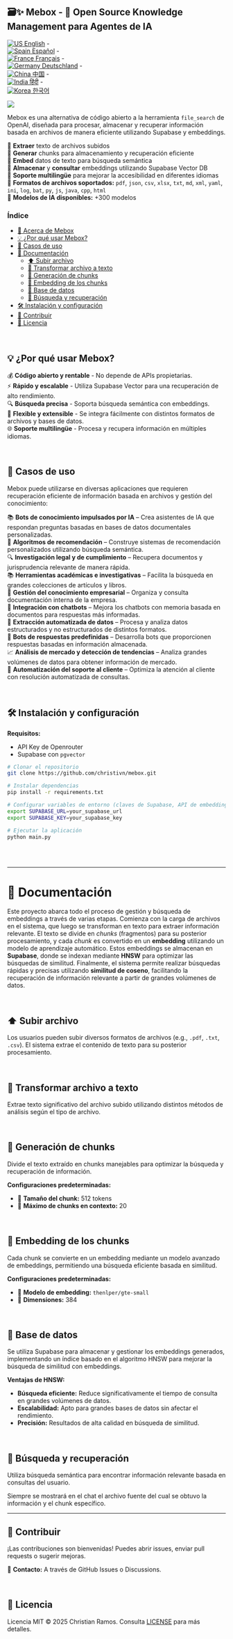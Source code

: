 ## 🗃️✨ Mebox - 🙌 Open Source Knowledge Management para Agentes de IA

[![US](https://raw.githubusercontent.com/stevenrskelton/flag-icon/master/png/16/country-4x3/us.png "Canada") English](/readme/en.md) -  
[![Spain](https://raw.githubusercontent.com/stevenrskelton/flag-icon/master/png/16/country-4x3/es.png "Spain") Español](/readme/es.md) -  
[![France](https://raw.githubusercontent.com/stevenrskelton/flag-icon/master/png/16/country-4x3/fr.png "France") Français](/readme/fr.md) -  
[![Germany](https://raw.githubusercontent.com/stevenrskelton/flag-icon/master/png/16/country-4x3/de.png "Germany") Deutschland](/readme/de.md) -  
[![China](https://raw.githubusercontent.com/stevenrskelton/flag-icon/master/png/16/country-4x3/cn.png "China") 中国](/readme/cn.md) -  
[![India](https://raw.githubusercontent.com/stevenrskelton/flag-icon/master/png/16/country-4x3/in.png "China") हिंदी](/readme/in.md) -  
[![Korea](https://raw.githubusercontent.com/stevenrskelton/flag-icon/master/png/16/country-4x3/kr.png "Korea") 한국어](/readme/kr.md)  

<img src="https://github.com/christivn/mebox/blob/main/img/mebox.jpg?raw=true">  

Mebox es una alternativa de código abierto a la herramienta `file_search` de OpenAI, diseñada para procesar, almacenar y recuperar información basada en archivos de manera eficiente utilizando Supabase y embeddings.  

🔹 **Extraer** texto de archivos subidos  
🔹 **Generar** chunks para almacenamiento y recuperación eficiente  
🔹 **Embed** datos de texto para búsqueda semántica  
🔹 **Almacenar** y **consultar** embeddings utilizando Supabase Vector DB  
🔹 **Soporte multilingüe** para mejorar la accesibilidad en diferentes idiomas  
🔹 **Formatos de archivos soportados:** `pdf`, `json`, `csv`, `xlsx`, `txt`, `md`, `xml`, `yaml`, `ini`, `log`, `bat`, `py`, `js`, `java`, `cpp`, `html`   
🔹 **Modelos de IA disponibles:** +300 modelos  

### Índice

- [📖 Acerca de Mebox](#-acerca-de-mebox)  
- [💡 ¿Por qué usar Mebox?](#-por-qué-usar-mebox)  
- [🔧 Casos de uso](#-casos-de-uso)  
- [📝 Documentación](#-documentación)  
  - [⬆️ Subir archivo](#️-subir-archivo)  
  - [📄 Transformar archivo a texto](#-transformar-archivo-a-texto)  
  - [🧩 Generación de chunks](#-generación-de-chunks)  
  - [🔗 Embedding de los chunks](#-embedding-de-los-chunks)  
  - [💾 Base de datos](#-base-de-datos)  
  - [🔎 Búsqueda y recuperación](#-búsqueda-y-recuperación)  
- [🛠️ Instalación y configuración](#%EF%B8%8F-instalación-y-configuración)  
- [🤝 Contribuir](#-contribuir)  
- [📜 Licencia](#-licencia)  

<br>  

## 💡 ¿Por qué usar Mebox?  

💰 **Código abierto y rentable** - No depende de APIs propietarias.  
⚡ **Rápido y escalable** - Utiliza Supabase Vector para una recuperación de alto rendimiento.  
🔍 **Búsqueda precisa** - Soporta búsqueda semántica con embeddings.  
📂 **Flexible y extensible** - Se integra fácilmente con distintos formatos de archivos y bases de datos.  
🌐 **Soporte multilingüe** - Procesa y recupera información en múltiples idiomas.  

<br>  

## 🔧 Casos de uso  

Mebox puede utilizarse en diversas aplicaciones que requieren recuperación eficiente de información basada en archivos y gestión del conocimiento:  

📚 **Bots de conocimiento impulsados por IA** – Crea asistentes de IA que respondan preguntas basadas en bases de datos documentales personalizadas.  
🎯 **Algoritmos de recomendación** – Construye sistemas de recomendación personalizados utilizando búsqueda semántica.  
🔍 **Investigación legal y de cumplimiento** – Recupera documentos y jurisprudencia relevante de manera rápida.  
📚 **Herramientas académicas e investigativas** – Facilita la búsqueda en grandes colecciones de artículos y libros.  
💼 **Gestión del conocimiento empresarial** – Organiza y consulta documentación interna de la empresa.  
🤖 **Integración con chatbots** – Mejora los chatbots con memoria basada en documentos para respuestas más informadas.  
📂 **Extracción automatizada de datos** – Procesa y analiza datos estructurados y no estructurados de distintos formatos.  
💬 **Bots de respuestas predefinidas** – Desarrolla bots que proporcionen respuestas basadas en información almacenada.  
📈 **Análisis de mercado y detección de tendencias** – Analiza grandes volúmenes de datos para obtener información de mercado.  
🏢 **Automatización del soporte al cliente** – Optimiza la atención al cliente con resolución automatizada de consultas.  

<br>  

## 🛠️ Instalación y configuración  

**Requisitos:**  

- API Key de Openrouter  
- Supabase con `pgvector`  

```bash  
# Clonar el repositorio  
git clone https://github.com/christivn/mebox.git  

# Instalar dependencias  
pip install -r requirements.txt  

# Configurar variables de entorno (claves de Supabase, API de embeddings, etc.)  
export SUPABASE_URL=your_supabase_url  
export SUPABASE_KEY=your_supabase_key  

# Ejecutar la aplicación  
python main.py  
```  

<br><br>  

---  

# 📝 Documentación  

Este proyecto abarca todo el proceso de gestión y búsqueda de embeddings a través de varias etapas. Comienza con la carga de archivos en el sistema, que luego se transforman en texto para extraer información relevante. El texto se divide en *chunks* (fragmentos) para su posterior procesamiento, y cada *chunk* es convertido en un **embedding** utilizando un modelo de aprendizaje automático. Estos embeddings se almacenan en **Supabase**, donde se indexan mediante **HNSW** para optimizar las búsquedas de similitud. Finalmente, el sistema permite realizar búsquedas rápidas y precisas utilizando **similitud de coseno**, facilitando la recuperación de información relevante a partir de grandes volúmenes de datos.  

<br>  

## ⬆️ Subir archivo  

Los usuarios pueden subir diversos formatos de archivos (e.g., `.pdf`, `.txt`, `.csv`). El sistema extrae el contenido de texto para su posterior procesamiento.  

<br>  

## 📄 Transformar archivo a texto  

Extrae texto significativo del archivo subido utilizando distintos métodos de análisis según el tipo de archivo.  

<br>  

## 🧩 Generación de chunks  

Divide el texto extraído en chunks manejables para optimizar la búsqueda y recuperación de información.  

**Configuraciones predeterminadas:**  
- 📏 **Tamaño del chunk:** 512 tokens  
- 🔢 **Máximo de chunks en contexto:** 20  

<br>  

## 🔗 Embedding de los chunks  

Cada chunk se convierte en un embedding mediante un modelo avanzado de embeddings, permitiendo una búsqueda eficiente basada en similitud.  

**Configuraciones predeterminadas:**  
- 🧠 **Modelo de embedding:** `thenlper/gte-small`  
- 📏 **Dimensiones:** 384  

<br>  

## 💾 Base de datos  

Se utiliza Supabase para almacenar y gestionar los embeddings generados, implementando un índice basado en el algoritmo HNSW para mejorar la búsqueda de similitud con embeddings.  

**Ventajas de HNSW:**  
- **Búsqueda eficiente:** Reduce significativamente el tiempo de consulta en grandes volúmenes de datos.  
- **Escalabilidad:** Apto para grandes bases de datos sin afectar el rendimiento.  
- **Precisión:** Resultados de alta calidad en búsqueda de similitud.  

<br>  

## 🔎 Búsqueda y recuperación  

Utiliza búsqueda semántica para encontrar información relevante basada en consultas del usuario.  

Siempre se mostrará en el chat el archivo fuente del cual se obtuvo la información y el chunk específico.  

---  

## 🤝 Contribuir  

¡Las contribuciones son bienvenidas! Puedes abrir issues, enviar pull requests o sugerir mejoras.  

📩 **Contacto:** A través de GitHub Issues o Discussions.  

<br>  

## 📜 Licencia  

Licencia MIT © 2025 Christian Ramos. Consulta [LICENSE](https://github.com/christivn/mebox/blob/main/LICENSE) para más detalles.  